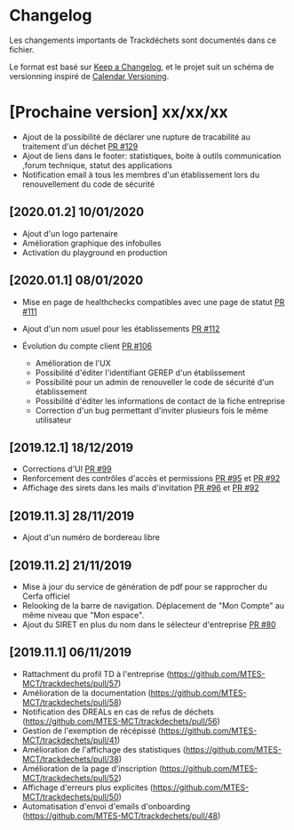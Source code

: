 # Changelog

Les changements importants de Trackdéchets sont documentés dans ce fichier.

Le format est basé sur [Keep a Changelog](https://keepachangelog.com/en/1.0.0/),
et le projet suit un schéma de versionning inspiré de [Calendar Versioning](https://calver.org/).

# [Prochaine version] xx/xx/xx

* Ajout de la possibilité de déclarer une rupture de tracabilité au traitement d'un déchet [PR #129](https://github.com/MTES-MCT/trackdechets/pull/129)
* Ajout de liens dans le footer: statistiques, boite à outils communication ,forum technique, statut des applications
* Notification email à tous les membres d'un établissement lors du renouvellement du code de sécurité

## [2020.01.2] 10/01/2020

* Ajout d'un logo partenaire
* Amélioration graphique des infobulles
* Activation du playground en production

## [2020.01.1] 08/01/2020

* Mise en page de healthchecks compatibles avec une page de statut [PR #111](https://github.com/MTES-MCT/trackdechets/pull/111)

* Ajout d'un nom usuel pour les établissements [PR #112](https://github.com/MTES-MCT/trackdechets/pull/112)

* Évolution du compte client [PR #106](https://github.com/MTES-MCT/trackdechets/pull/106)
  * Amélioration de l'UX
  * Possibilité d'éditer l'identifiant GEREP d'un établissement
  * Possibilité pour un admin de renouveller le code de sécurité d'un établissement
  * Possibilité d'éditer les informations de contact de la fiche entreprise
  * Correction d'un bug permettant d'inviter plusieurs fois le même utilisateur


## [2019.12.1] 18/12/2019
* Corrections d'UI [PR #99](https://github.com/MTES-MCT/trackdechets/pull/99)
* Renforcement des contrôles d'accès et permissions [PR #95](https://github.com/MTES-MCT/trackdechets/pull/95) et [PR #92](https://github.com/MTES-MCT/trackdechets/pull/92)
* Affichage des sirets dans les mails d'invitation [PR #96](https://github.com/MTES-MCT/trackdechets/pull/95) et [PR #92](https://github.com/MTES-MCT/trackdechets/pull/96)

## [2019.11.3] 28/11/2019
* Ajout d'un numéro de bordereau libre

## [2019.11.2] 21/11/2019
* Mise à jour du service de génération de pdf pour se rapprocher du Cerfa officiel
* Relooking de la barre de navigation. Déplacement de "Mon Compte" au même niveau que "Mon espace".
* Ajout du SIRET en plus du nom dans le sélecteur d'entreprise [PR #80](https://github.com/MTES-MCT/trackdechets/pull/80)


## [2019.11.1] 06/11/2019

* Rattachment du profil TD à l'entreprise (https://github.com/MTES-MCT/trackdechets/pull/57)
* Amélioration de la documentation (https://github.com/MTES-MCT/trackdechets/pull/58)
* Notification des DREALs en cas de refus de déchets (https://github.com/MTES-MCT/trackdechets/pull/56)
* Gestion de l'exemption de récépissé (https://github.com/MTES-MCT/trackdechets/pull/41)
* Amélioration de l'affichage des statistiques (https://github.com/MTES-MCT/trackdechets/pull/38)
* Amélioration de la page d'inscription (https://github.com/MTES-MCT/trackdechets/pull/52)
* Affichage d'erreurs plus explicites (https://github.com/MTES-MCT/trackdechets/pull/50)
* Automatisation d'envoi d'emails d'onboarding (https://github.com/MTES-MCT/trackdechets/pull/48)

